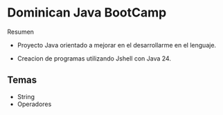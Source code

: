 # Dominican Java BootCamp

Resumen
- Proyecto Java orientado a mejorar en el desarrollarme en el lenguaje. 

- Creacion de programas utilizando Jshell con Java 24.

## Temas
- String
- Operadores
